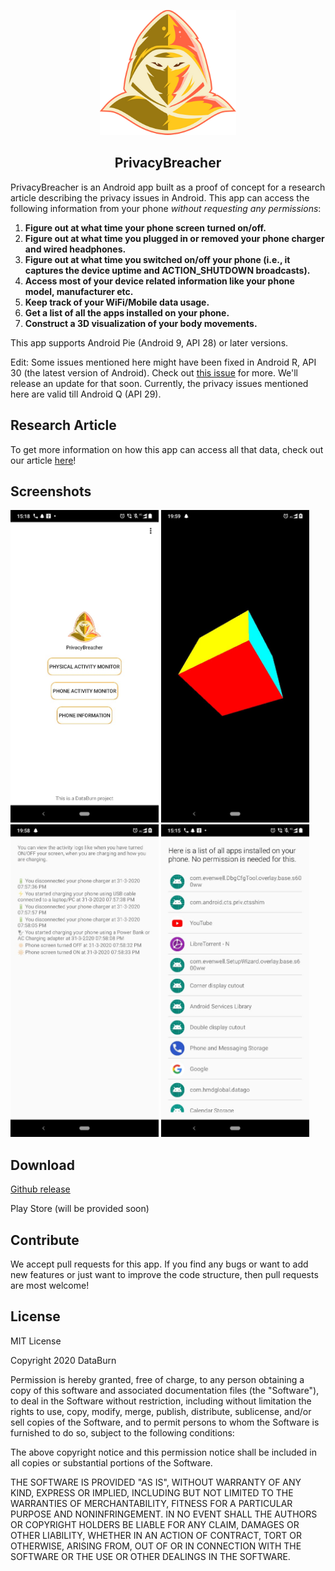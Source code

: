 
<p align="center">
  <img height="200" src="https://raw.githubusercontent.com/NandanDesai/res/master/privacy_breacher.png"> 
</p>
<h2 align="center">PrivacyBreacher</h2>

PrivacyBreacher is an Android app built as a proof of concept for a research article describing the privacy issues in Android. This app can access the following information from your phone *without requesting any permissions*:

 1. **Figure out at what time your phone screen turned on/off.**
 2. **Figure out at what time you plugged in or removed your phone charger and wired headphones.**
 3. **Figure out at what time you switched on/off your phone (i.e., it captures the device uptime and ACTION_SHUTDOWN broadcasts).**
 4. **Access most of your device related information like your phone model, manufacturer etc.**
 5. **Keep track of your WiFi/Mobile data usage.**
 6. **Get a list of all the apps installed on your phone.**
 7. **Construct a 3D visualization of your body movements.**

This app supports Android Pie (Android 9, API 28) or later versions. 

Edit: Some issues mentioned here might have been fixed in Android R, API 30 (the latest version of Android). Check out [this issue](https://github.com/databurn-in/Android-Privacy-Issues/issues/1) for more. We'll release an update for that soon. Currently, the privacy issues mentioned here are valid till Android Q (API 29).

## Research Article

To get more information on how this app can access all that data, check out our article [here](https://github.com/databurn-in/Android-Privacy-Issues)!

## Screenshots


  <img height="500" src="https://raw.githubusercontent.com/NandanDesai/res/master/privacybreacher-1.jpeg"> <img height="500" src="https://raw.githubusercontent.com/NandanDesai/res/master/privacybreacher-2.jpeg"> <img height="500" src="https://raw.githubusercontent.com/NandanDesai/res/master/privacybreacher-3.jpeg"> <img height="500" src="https://raw.githubusercontent.com/NandanDesai/res/master/privacybreacher-5.jpeg"> 

## Download

[Github release](https://github.com/databurn-in/PrivacyBreacher/releases)

Play Store (will be provided soon)

## Contribute

We accept pull requests for this app. If you find any bugs or want to add new features or just want to improve the code structure, then pull requests are most welcome!

## License

MIT License

Copyright 2020 DataBurn

Permission is hereby granted, free of charge, to any person obtaining a copy of this software and associated documentation files (the "Software"), to deal in the Software without restriction, including without limitation the rights to use, copy, modify, merge, publish, distribute, sublicense, and/or sell copies of the Software, and to permit persons to whom the Software is furnished to do so, subject to the following conditions:

The above copyright notice and this permission notice shall be included in all copies or substantial portions of the Software.

THE SOFTWARE IS PROVIDED "AS IS", WITHOUT WARRANTY OF ANY KIND, EXPRESS OR IMPLIED, INCLUDING BUT NOT LIMITED TO THE WARRANTIES OF MERCHANTABILITY, FITNESS FOR A PARTICULAR PURPOSE AND NONINFRINGEMENT. IN NO EVENT SHALL THE AUTHORS OR COPYRIGHT HOLDERS BE LIABLE FOR ANY CLAIM, DAMAGES OR OTHER LIABILITY, WHETHER IN AN ACTION OF CONTRACT, TORT OR OTHERWISE, ARISING FROM, OUT OF OR IN CONNECTION WITH THE SOFTWARE OR THE USE OR OTHER DEALINGS IN THE SOFTWARE.

